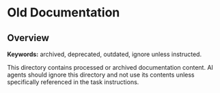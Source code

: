 # Old Documentation

## Overview
**Keywords:** archived, deprecated, outdated, ignore unless instructed.

This directory contains processed or archived documentation content. AI agents should ignore this directory and not use its contents unless specifically referenced in the task instructions.
